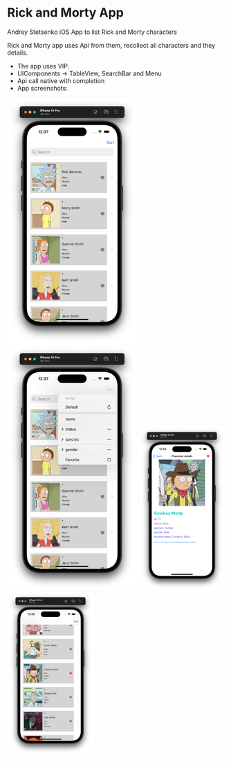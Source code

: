 # Rick and Morty App
Andrey Stetsenko iOS App to list Rick and Morty characters

Rick and Morty app uses Api from them, recollect all characters and they details.
- The app uses VIP.
- UIComponents -> TableView, SearchBar and Menu
- Api call native with completion
- App screenshots:

<p align="left">
<img src="https://github.com/Andruxa7/RickAndMortyApp/blob/main/RickAndMorty_1.png" width="300"/>
<img src="https://github.com/Andruxa7/RickAndMortyApp/blob/main/RickAndMorty_2.png" width="300">
<img src="https://github.com/Andruxa7/RickAndMortyApp/blob/main/RickAndMorty_3.png" width="200"/>
<img src="https://github.com/Andruxa7/RickAndMortyApp/blob/main/RickAndMorty_4.png" width="200"/>
</p>

